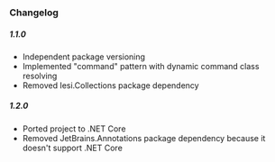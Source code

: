 ### Changelog

##### 1.1.0

* Independent package versioning
* Implemented "command" pattern with dynamic command class resolving
* Removed Iesi.Collections package dependency

##### 1.2.0

* Ported project to .NET Core
* Removed JetBrains.Annotations package dependency because it doesn't support .NET Core